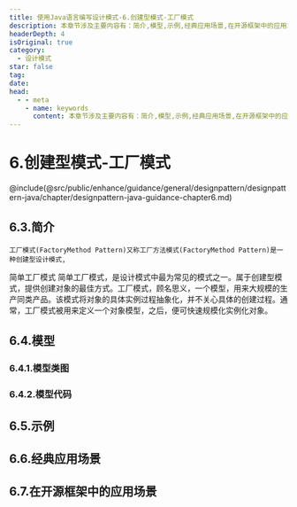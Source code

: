 ```yaml
---
title: 使用Java语言编写设计模式-6.创建型模式-工厂模式
description: 本章节涉及主要内容有：简介,模型,示例,经典应用场景,在开源框架中的应用场景,具体每个小节中包含的内容可使通过下面的章节内容大纲进行查看,所有代码均经过严格测试，可直接复制运行即可。
headerDepth: 4
isOriginal: true
category:
  - 设计模式
star: false
tag:
date: 
head:
  - - meta
    - name: keywords
      content: 本章节涉及主要内容有：简介,模型,示例,经典应用场景,在开源框架中的应用场景,具体每个小节中包含的内容可使通过下面的章节内容大纲进行查看,所有代码均经过严格测试，可直接复制运行即可。
---
```


# 6.创建型模式-工厂模式
@include(@src/public/enhance/guidance/general/designpattern/designpattern-java/chapter/designpattern-java-guidance-chapter6.md)
## 6.3.简介
    工厂模式(FactoryMethod Pattern)又称工厂方法模式(FactoryMethod Pattern)是一种创建型设计模式,
简单工厂模式
简单工厂模式，是设计模式中最为常见的模式之一。属于创建型模式，提供创建对象的最佳方式。工厂模式，顾名思义，一个模型，用来大规模的生产同类产品。该模式将对象的具体实例过程抽象化，并不关心具体的创建过程。通常，工厂模式被用来定义一个对象模型，之后，便可快速规模化实例化对象。
## 6.4.模型
### 6.4.1.模型类图
### 6.4.2.模型代码
## 6.5.示例
## 6.6.经典应用场景
## 6.7.在开源框架中的应用场景

<ScrollIntoPageView/>
<HideSideBar/>
